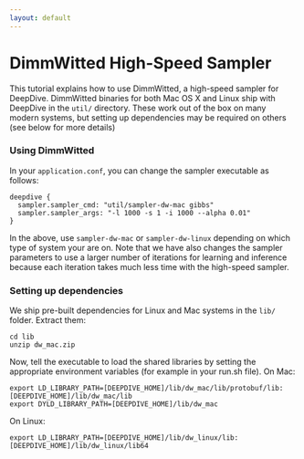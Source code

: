 ```yaml
---
layout: default
---
```


# DimmWitted High-Speed Sampler

This tutorial explains how to use DimmWitted, a high-speed sampler for DeepDive. DimmWitted binaries for both Mac OS X and Linux ship with DeepDive in the `util/` directory. These work out of the box on many modern systems, but setting up dependencies may be required on others (see below for more details)

### Using DimmWitted

In your `application.conf`, you can change the sampler executable as follows:
  
    deepdive {
      sampler.sampler_cmd: "util/sampler-dw-mac gibbs"
      sampler.sampler_args: "-l 1000 -s 1 -i 1000 --alpha 0.01"
    }

In the above, use `sampler-dw-mac` or `sampler-dw-linux` depending on which type of system your are on. Note that we have also changes the sampler parameters to use a larger number of iterations for learning and inference because each iteration takes much less time with the high-speed sampler.


### Setting up dependencies

We ship pre-built dependencies for Linux and Mac systems in the `lib/` folder. Extract them:

    cd lib
    unzip dw_mac.zip

Now, tell the executable to load the shared libraries by setting the appropriate environment variables (for example in your run.sh file). On Mac:
  
    export LD_LIBRARY_PATH=[DEEPDIVE_HOME]/lib/dw_mac/lib/protobuf/lib:[DEEPDIVE_HOME]/lib/dw_mac/lib
    export DYLD_LIBRARY_PATH=[DEEPDIVE_HOME]/lib/dw_mac

On Linux:
  
    export LD_LIBRARY_PATH=[DEEPDIVE_HOME]/lib/dw_linux/lib:[DEEPDIVE_HOME]/lib/dw_linux/lib64
